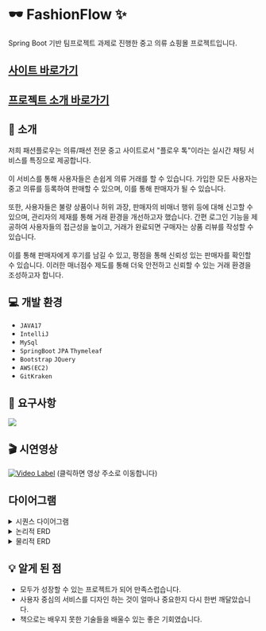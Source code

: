  # 🕶 FashionFlow ✨ 
Spring Boot 기반 팀프로젝트 과제로 진행한 중고 의류 쇼핑몰 프로젝트입니다.

## <a href="http://13.124.136.15:8094/">사이트 바로가기</a>

## <a href="https://docs.google.com/presentation/d/1EvNuE5MbaWZgZWGE2u6pmV76eXIesMo8/edit?usp=sharing&ouid=100743964308419223107&rtpof=true&sd=true">프로젝트 소개 바로가기</a>

## :loudspeaker: 소개
저희 패션플로우는 의류/패션 전문 중고 사이트로서 "플로우 톡"이라는 실시간 채팅 서비스를 특징으로 제공합니다.<br/><br/>
이 서비스를 통해 사용자들은 손쉽게 의류 거래를 할 수 있습니다. 가입한 모든 사용자는 중고 의류를 등록하여 판매할 수 있으며, 이를 통해 판매자가 될 수 있습니다.<br/><br/>
또한, 사용자들은 불량 상품이나 허위 과장, 판매자의 비매너 행위 등에 대해 신고할 수 있으며, 관리자의 제재를 통해 거래 환경을 개선하고자 했습니다. 간편 로그인 기능을 제공하여 사용자들의 접근성을 높이고, 거래가 완료되면 구매자는 상품 리뷰를 작성할 수 있습니다.<br/><br/>
이를 통해 판매자에게 후기를 남길 수 있고, 평점을 통해 신뢰성 있는 판매자를 확인할 수 있습니다. 이러한 매너점수 제도를 통해 더욱 안전하고 신뢰할 수 있는 거래 환경을 조성하고자 합니다.

## :computer: 개발 환경
* `JAVA17`
* `IntelliJ`
* `MySql`
* `SpringBoot` `JPA` `Thymeleaf`
* `Bootstrap` `JQuery`
* `AWS(EC2)`
* `GitKraken`

## :memo: 요구사항
<p>
 <img src="https://github.com/juri2011/fashionflow/assets/154123667/f78eb3da-8f70-40c7-b6d7-d83014c36d96">
</p>

## 🎬 시연영상
[![Video Label](https://img.youtube.com/vi/HYGpw5Snyi4/0.jpg)](https://youtu.be/HYGpw5Snyi4?si=Lnk8f7xpYX4ySIv9)
(클릭하면 영상 주소로 이동합니다)

## 다이어그램
<details>
 <summary>시퀀스 다이어그램</summary>
 <p>
  <img src="https://github.com/juri2011/fashionflow/assets/154123667/6342da5e-da9e-4a6f-8f50-f2a000f303ae">
 </p>
</details>
<details>
 <summary>논리적 ERD</summary>
 <p>
  <img src="https://github.com/juri2011/fashionflow/assets/154123667/8be9e935-7afe-4270-aced-d46138b19235">
 </p>
</details>
<details>
 <summary>물리적 ERD</summary>
  <p>
   <img src="https://github.com/juri2011/fashionflow/assets/154123667/05c03396-2c4c-4fcd-a1ee-833ab9fbe164">
  </p>
</details>

## :bulb: 알게 된 점
* 모두가 성장할 수 있는 프로젝트가 되어 만족스럽습니다.
* 사용자 중심의 서비스를 디자인 하는 것이 얼마나 중요한지 다시 한번 깨달았습니다.
* 책으로는 배우지 못한 기술들을 배울수 있는 좋은 기회였습니다.
